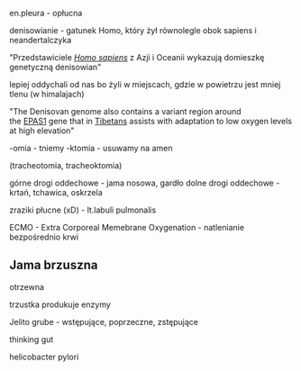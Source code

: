 en.pleura - opłucna

denisowianie - gatunek Homo, który żył równolegle obok sapiens i neandertalczyka

"Przedstawiciele _[Homo sapiens](https://pl.wikipedia.org/wiki/Cz%C5%82owiek_rozumny "Człowiek rozumny")_ z Azji i Oceanii wykazują domieszkę genetyczną denisowian"

lepiej oddychali od nas bo żyli w miejscach, gdzie w powietrzu jest mniej tlenu (w himalajach)

"The Denisovan genome also contains a variant region around the [EPAS1](https://en.wikipedia.org/wiki/EPAS1 "EPAS1") gene that in [Tibetans](https://en.wikipedia.org/wiki/Tibetans "Tibetans") assists with adaptation to low oxygen levels at high elevation"

-omia - tniemy
-ktomia - usuwamy na amen

(tracheotomia, tracheoktomia)

górne drogi oddechowe - jama nosowa, gardło
dolne drogi oddechowe - krtań, tchawica, oskrzela

zraziki płucne (xD) - lt.labuli pulmonalis

ECMO - Extra Corporeal Memebrane Oxygenation - natlenianie bezpośrednio krwi

## Jama brzuszna

otrzewna

trzustka produkuje enzymy

Jelito grube - wstępujące, poprzeczne, zstępujące

thinking gut

helicobacter pylori

